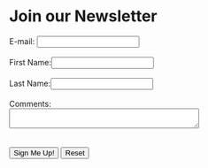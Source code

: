 
<!DOCTYPE html>
<html lang="en">
<head>
    <meta charset="UTF-8">
    <meta name="viewport" content="width=480">
    <meta name="viewport" content="width=device-width, initial-scale=1.0">
    <link rel="stylesheet" href="style.css">
    <title>Form Example</title>
</head>
<body>
    <h1>Join our Newsletter</h1>
    <form method="get">
    E-mail: <input type="text" name="email" id="email"><br><br>
    First Name:<input type="text" name="fname" id="fname"><br><br>
    Last Name:<input type="text" name="lname" id="lname"><br><br>
    Comments:<br>
    <textarea name="comments" id="comments" row="4" cols="40"></textarea><br><br>
    <label for="comments"></label><br>
    <input type="submit" value="Sign Me Up!">
    <input type="reset">
    </form>
</body>
</html>
